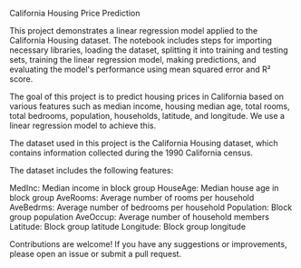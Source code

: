 California Housing Price Prediction

This project demonstrates a linear regression model applied to the California Housing dataset. The notebook includes steps for importing necessary libraries, loading the dataset, splitting it into training and testing sets, training the linear regression model, making predictions, and evaluating the model's performance using mean squared error and R² score.

The goal of this project is to predict housing prices in California based on various features such as median income, housing median age, total rooms, total bedrooms, population, households, latitude, and longitude. We use a linear regression model to achieve this.

The dataset used in this project is the California Housing dataset, which contains information collected during the 1990 California census.

 The dataset includes the following features:
 
MedInc: Median income in block group
HouseAge: Median house age in block group
AveRooms: Average number of rooms per household
AveBedrms: Average number of bedrooms per household
Population: Block group population
AveOccup: Average number of household members
Latitude: Block group latitude
Longitude: Block group longitude

Contributions are welcome! If you have any suggestions or improvements, please open an issue or submit a pull request.

